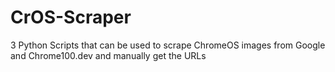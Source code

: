 # CrOS-Scraper
3 Python Scripts that can be used to scrape ChromeOS images from Google and Chrome100.dev and manually get the URLs
